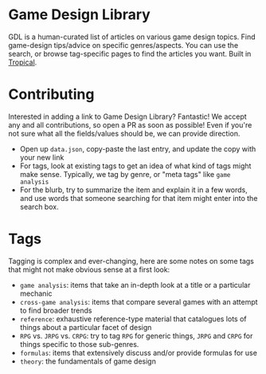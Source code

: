 # Game Design Library

GDL is a human-curated list of articles on various game design topics. Find game-design tips/advice on specific genres/aspects. You can use the search, or browse tag-specific pages to find the articles you want. Built in [Tropical](github.com/nightblade9/tropical).

# Contributing

Interested in adding a link to Game Design Library? Fantastic! We accept any and all contributions, so open a PR as soon as possible! Even if you're not sure what all the fields/values should be, we can provide direction.

- Open up `data.json`, copy-paste the last entry, and update the copy with your new link
- For tags, look at existing tags to get an idea of what kind of tags might make sense. Typically, we tag by genre, or "meta tags" like `game analysis`
- For the blurb, try to summarize the item and explain it in a few words, and use words that someone searching for that item might enter into the search box.

# Tags

Tagging is complex and ever-changing, here are some notes on some tags that might not make obvious sense at a first look:

- `game analysis`: items that take an in-depth look at a title or a particular mechanic
- `cross-game analysis`: items that compare several games with an attempt to find broader trends
- `reference`: exhaustive reference-type material that catalogues lots of things about a particular facet of design
- `RPG` vs. `JRPG` vs. `CRPG`: try to tag `RPG` for generic things, `JRPG` and `CRPG` for things specific to those sub-genres.
- `formulas`: items that extensively discuss and/or provide formulas for use
- `theory`: the fundamentals of game design

